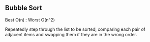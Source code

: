 Bubble Sort
-----------
  
Best O(n) : Worst O(n^2)

Repeatedly step through the list to be sorted, comparing each pair of adjacent items and swapping them if they are in the wrong order.